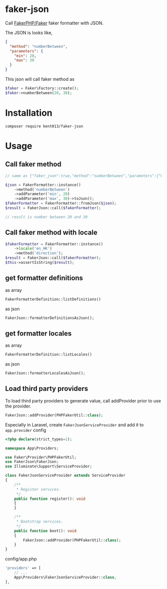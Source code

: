 # faker-json
Call [FakerPHP/Faker](https://github.com/FakerPHP/Faker) faker formatter with JSON.

The JSON is looks like,

```json
{
  "method": "numberBetween",
  "parameters": {
    "min": 20,
    "max": 30
  }
}
```

This json will call faker method as

```php
$faker = Faker\Factory::create();
$faker->numberBetween(20, 30);
```

# Installation

```
composer require kent013/faker-json
```

# Usage

## Call faker method

```php
// same as {"faker_json":true,"method":"numberBetween","parameters":{"min":20,"max":30}}

$json = FakerFormatter::instance()
    ->method('numberBetween')
    ->addParameter('min', 20)
    ->addParameter('max', 30)->toJson(); 
$fakerFormatter = FakerFormatter::fromJson($json);
$result = FakerJson::call($fakerFormatter);

// result is number between 20 and 30
```

## Call faker method with locale
```php
$fakerFormatter = FakerFormatter::instance()
    ->locale('en_HK')
    ->method('direction');
$result = FakerJson::call($fakerFormatter);
$this->assertIsString($result);
```

## get formatter definitions
as array

```php
FakerFormatterDefinition::listDefinitions()
```

as json

```php
FakerJson::formatterDefinitionsAsJson();
```

## get formatter locales
as array

```php
FakerFormatterDefinition::listLocales()
```

as json
```php
FakerJson::formatterLocalesAsJson();
```

## Load third party providers

To load third party providers to generate value, call addProvider prior to use the provider.

```php
FakerJson::addProvider(PHPFakerUtil::class);
```

Especially in Laravel, create `FakerJsonServiceProvider` and add it to `app.provider` config

```php
<?php declare(strict_types=1);

namespace App\Providers;

use Faker\Provider\PHPFakerUtil;
use FakerJson\FakerJson;
use Illuminate\Support\ServiceProvider;

class FakerJsonServiceProvider extends ServiceProvider
{
    /**
     * Register services.
     */
    public function register(): void
    {
    }

    /**
     * Bootstrap services.
     */
    public function boot(): void
    {
        FakerJson::addProvider(PHPFakerUtil::class); 
    }
}
```

config/app.php

```php
'providers' => [
    // ...
    App\Providers\FakerJsonServiceProvider::class,
],
```


